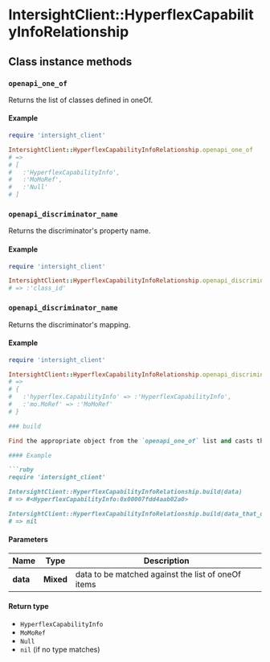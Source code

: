# IntersightClient::HyperflexCapabilityInfoRelationship

## Class instance methods

### `openapi_one_of`

Returns the list of classes defined in oneOf.

#### Example

```ruby
require 'intersight_client'

IntersightClient::HyperflexCapabilityInfoRelationship.openapi_one_of
# =>
# [
#   :'HyperflexCapabilityInfo',
#   :'MoMoRef',
#   :'Null'
# ]
```

### `openapi_discriminator_name`

Returns the discriminator's property name.

#### Example

```ruby
require 'intersight_client'

IntersightClient::HyperflexCapabilityInfoRelationship.openapi_discriminator_name
# => :'class_id'
```

### `openapi_discriminator_name`

Returns the discriminator's mapping.

#### Example

```ruby
require 'intersight_client'

IntersightClient::HyperflexCapabilityInfoRelationship.openapi_discriminator_mapping
# =>
# {
#   :'hyperflex.CapabilityInfo' => :'HyperflexCapabilityInfo',
#   :'mo.MoRef' => :'MoMoRef'
# }

### build

Find the appropriate object from the `openapi_one_of` list and casts the data into it.

#### Example

```ruby
require 'intersight_client'

IntersightClient::HyperflexCapabilityInfoRelationship.build(data)
# => #<HyperflexCapabilityInfo:0x00007fdd4aab02a0>

IntersightClient::HyperflexCapabilityInfoRelationship.build(data_that_doesnt_match)
# => nil
```

#### Parameters

| Name | Type | Description |
| ---- | ---- | ----------- |
| **data** | **Mixed** | data to be matched against the list of oneOf items |

#### Return type

- `HyperflexCapabilityInfo`
- `MoMoRef`
- `Null`
- `nil` (if no type matches)

